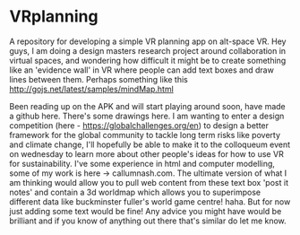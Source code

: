 # VRplanning
A repository for developing a simple VR planning app on alt-space VR.
Hey guys, I am doing a design masters research project around collaboration in virtual spaces, and wondering how difficult it might be to create something like an 'evidence wall' in VR where people can add text boxes and draw lines between them. Perhaps something like this http://gojs.net/latest/samples/mindMap.html 

Been reading up on the APK and will start playing around soon, have made a github here. There's some drawings here. I am wanting to enter a design competition (here - https://globalchallenges.org/en) to design a better framework for the global community to tackle long term risks like poverty and climate change, I'll hopefully be able to make it to the colloqueum event on wednesday to learn more about other people's ideas for how to use VR for sustainability. I've some experience in html and computer modelling, some of my work is here -> callumnash.com. The ultimate version of what I am thinking would allow you to pull web content from these text box 'post it notes' and contain a 3d worldmap which allows you to superimpose different data like buckminster fuller's world game centre! haha. But for now just adding some text would be fine! Any advice you might have would be brilliant and if you know of anything out there that's similar do let me know.

